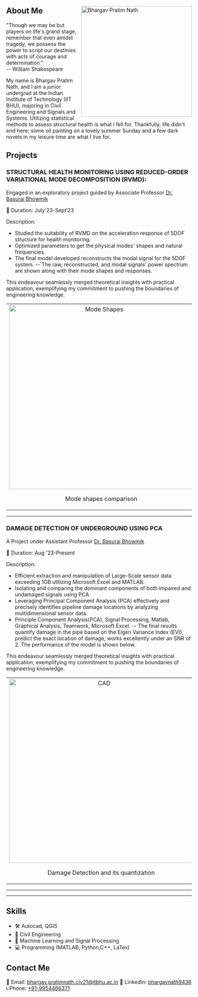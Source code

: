 <div align="left">
<img src="https://github.com/Bhargav9436/Bhargav9436/assets/129538917/f39fe085-b613-41e4-a49a-adac6edd9236" alt="Bhargav Pratim Nath" width="300" height="300" style = "float: right" align="right">
  <p>


## About Me

"Though we may be but players on life's grand stage, remember that even amidst tragedy, we possess the power to script our destinies with acts of courage and determination." <br>
-- William Shakespeare


My name is Bhargav Pratim Nath, and I am a  junior undergrad at the Indian Institute of Technology (IIT BHU), majoring in Civil Engineering and Signals and Systems. Utilizing statistical methods to assess structural health is what I fell for. Thankfully, life didn't end here; some oil painting on a lovely summer Sunday and a few dark novels in my leisure time are what I live for.
</p>
</div>
 


## Projects

### 	STRUCTURAL HEALTH MONITORING USING REDUCED-ORDER VARIATIONAL MODE DECOMPOSITION (RVMD): 

Engaged in an exploratory project guided by Associate Professor [Dr. Basuraj Bhowmik]([[url]([https://www.iitbhu.ac.in/dept/civ/people/basurajciv])])


📅 Duration:  July'23-Sept’23

Description:

- Studied the suitability of RVMD on the acceleration response of 5DOF structure for health monitoring.
- Optimized parameters to get the physical modes' shapes and natural frequencies.
- The final model developed reconstructs the modal signal for the 5DOF system.
-- The raw, reconstructed, and modal signals' power spectrum are shown along with their mode shapes and responses. 

This endeavour seamlessly merged theoretical insights with practical application, exemplifying my commitment to pushing the boundaries of engineering knowledge.

<table>
  <tr>
    <td align="center">
      <img src="https://github.com/Bhargav9436/Bhargav9436/assets/129538917/1bc1e319-47aa-4d60-8cdf-a7c6e7370166" alt="Mode Shapes" width="500">
      <p>Mode shapes comparison</p>
    </td>
    <td align="center">
      <img src="https://github.com/Bhargav9436/Bhargav9436/assets/129538917/62e5e6d7-90f6-4807-8bb2-45ce6fa6ac98" alt="Power spectrum" width="500">
      <p>Power spectrum comparison</p>
    </td>
     <td align="center">
      <img src="https://github.com/Bhargav9436/Bhargav9436/assets/129538917/3fe88980-5671-4d2a-b53d-037d644e652f" alt="Raw and reconstructed response" width="500">
      <p>Raw and reconstructed response comparison</p>
    </td>
  </tr>
</table>

---

### DAMAGE DETECTION OF UNDERGROUND USING PCA

A Project under Assistant Professor [Dr. Basuraj Bhowmik]([[url]([https://www.iitbhu.ac.in/dept/civ/people/basurajciv])])


📅 Duration:  Aug '23-Present

Description:

- Efficient extraction and manipulation of Large-Scale sensor data exceeding 1GB utilizing Microsoft Excel and MATLAB.
- Isolating and comparing the dominant components of both impaired and undamaged signals using PCA.
- Leveraging Principal Component Analysis (PCA) effectively and precisely identifies pipeline damage
locations by analyzing multidimensional sensor data.
-  Principle Component Analysis(PCA), Signal Processing, Matlab, Graphical Analysis, Teamwork, Microsoft Excel.
  --  The final results quantify damage in the pipe based on the Eigen Variance Index (EVI), predict the exact location of damage, works excellently under an SNR of 2. The performance of the model is shown below. 

This endeavour seamlessly merged theoretical insights with practical application, exemplifying my commitment to pushing the boundaries of engineering knowledge.

<table>
  <tr>
    <td align="center">
      <img src="https://github.com/Bhargav9436/Bhargav9436/assets/129538917/f9412375-dbb9-4f75-90cb-d57051b2c952" alt="CAD" width="500">
      <p>Damage Detection and its quantization</p>
    </td>
    <td align="center">
      <img src="https://github.com/Bhargav9436/Bhargav9436/assets/129538917/86ff289b-57e8-4d30-8290-5d6859b39e02" alt="Mesh" width="500">
      <p>Comparison of piezoelectric data at different flow rates</p>
    </td>
     <td align="center">
      <img src="https://github.com/Bhargav9436/Bhargav9436/assets/129538917/6e2e2831-4c3f-4a38-9d18-978da8911717" alt="CAD" width="500">
      <p>Interpretation of Damage Location</p>
    </td>
  </tr>
</table>

---


---


## Skills


- 🛠 Autocad, QGIS
- 🔬 Civil Engineering
- 🤖 Machine Learning and Signal Processing
- 💻 Programming (MATLAB, Python,C++, LaTex)

## Contact Me

📧 Email: [bhargav.pratimnath.civ21@itbhu.ac.in](mailto:bhargav.pratimnath.civ21@itbhu.ac.in)
🔗 LinkedIn: [bhargavnath9436](https://www.linkedin.com/in/bhargav-nath-7a6a31222/)
📞 Phone: [+91-9954466371](tel:+919954466371)

